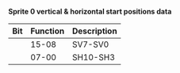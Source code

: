 **Sprite 0 vertical & horizontal start positions data**

|Bit| Function| Description  |
|---|---|---  |
||15-08| SV7-SV0| Start vertical value.High bit (SV8) is in [SPRxCTL](/hardware:sprxctl) registers.  |
||07-00| SH10-SH3| Sprite horizontal start value. Low order 3 bits are in [SPRxCTL](/hardware:sprxctl) registers. If SSCAN2 bit in FMODE is set, then disable SH10 horizontal coincidence detect.This bit is then free to be used by ALICE as an individual scan double enable.|

